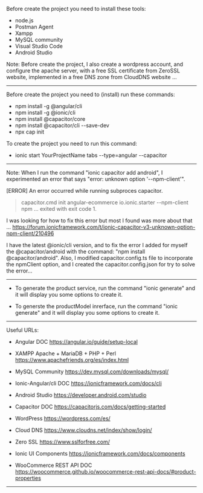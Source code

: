 Before create the project you need to install these tools:

- node.js
- Postman Agent
- Xampp
- MySQL community
- Visual Studio Code
- Android Studio

Note: Before create the project, I also create a wordpress account,
and configure the apache server, with a free SSL certificate from ZeroSSL website, implemented in a free DNS zone from CloudDNS website ...

---------------------------------------------------------------------------

Before create the project you need to (install) run these commands:

- npm install -g @angular/cli
- npm install -g @ionic/cli
- npm install @capacitor/core
- npm install @capacitor/cli --save-dev
- npx cap init

To create the project you need to run this command:

- ionic start YourProjectName tabs --type=angular --capacitor

---------------------------------------------------------------------------

Note: When I run the command "ionic capacitor add android",
I experimented an error that says "error: unknown option '--npm-client'".

[ERROR] An error occurred while running subproces capacitor.

> capacitor.cmd init angular-ecommerce io.ionic.starter --npm-client npm ... exited with exit code 1.

I was looking for how to fix this error but most I found was more about that ... https://forum.ionicframework.com/t/ionic-capacitor-v3-unknown-option-npm-client/210496

I have the latest @ionic/cli version, and to fix the error I added for myself the @capacitor/android with the command: "npm install @capacitor/android".
Also, I modified capacitor.config.ts file to incorporate the npmClient option, and I created the capacitor.config.json for try to solve the error...

---------------------------------------------------------------------------

- To generate the product service, run the command "ionic generate" and it will display you some options to create it.

- To generste the productModel inrerface, run the command "ionic generate" and it will display you some options to create it.

---------------------------------------------------------------------------

Useful URLs:

- Angular DOC
https://angular.io/guide/setup-local

- XAMPP Apache + MariaDB + PHP + Perl
https://www.apachefriends.org/es/index.html

- MySQL Community
https://dev.mysql.com/downloads/mysql/

- Ionic-Angular/cli DOC
https://ionicframework.com/docs/cli

- Android Studio 
https://developer.android.com/studio

- Capacitor DOC
https://capacitorjs.com/docs/getting-started

- WordPress
https://wordpress.com/es/

- Cloud DNS
https://www.cloudns.net/index/show/login/

- Zero SSL
https://www.sslforfree.com/

- Ionic UI Components
https://ionicframework.com/docs/components

- WooCommerce REST API DOC
https://woocommerce.github.io/woocommerce-rest-api-docs/#product-properties

---------------------------------------------------------------------------

